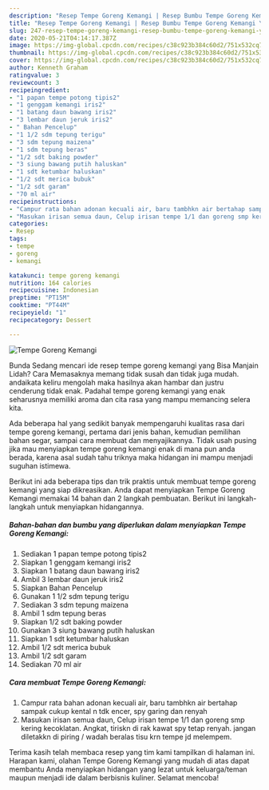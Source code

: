 ```yaml
---
description: "Resep Tempe Goreng Kemangi | Resep Bumbu Tempe Goreng Kemangi Yang Paling Enak"
title: "Resep Tempe Goreng Kemangi | Resep Bumbu Tempe Goreng Kemangi Yang Paling Enak"
slug: 247-resep-tempe-goreng-kemangi-resep-bumbu-tempe-goreng-kemangi-yang-paling-enak
date: 2020-05-21T04:14:17.387Z
image: https://img-global.cpcdn.com/recipes/c38c923b384c60d2/751x532cq70/tempe-goreng-kemangi-foto-resep-utama.jpg
thumbnail: https://img-global.cpcdn.com/recipes/c38c923b384c60d2/751x532cq70/tempe-goreng-kemangi-foto-resep-utama.jpg
cover: https://img-global.cpcdn.com/recipes/c38c923b384c60d2/751x532cq70/tempe-goreng-kemangi-foto-resep-utama.jpg
author: Kenneth Graham
ratingvalue: 3
reviewcount: 3
recipeingredient:
- "1 papan tempe potong tipis2"
- "1 genggam kemangi iris2"
- "1 batang daun bawang iris2"
- "3 lembar daun jeruk iris2"
- " Bahan Pencelup"
- "1 1/2 sdm tepung terigu"
- "3 sdm tepung maizena"
- "1 sdm tepung beras"
- "1/2 sdt baking powder"
- "3 siung bawang putih haluskan"
- "1 sdt ketumbar haluskan"
- "1/2 sdt merica bubuk"
- "1/2 sdt garam"
- "70 ml air"
recipeinstructions:
- "Campur rata bahan adonan kecuali air, baru tambhkn air bertahap sampak cukup kental n tdk encer, spy garing dan renyah"
- "Masukan irisan semua daun, Celup irisan tempe 1/1 dan goreng smp kering kecoklatan. Angkat, tiriskn di rak kawat spy tetap renyah. jangan diletakkn di piring / wadah beralas tisu krn tempe jd melempem."
categories:
- Resep
tags:
- tempe
- goreng
- kemangi

katakunci: tempe goreng kemangi 
nutrition: 164 calories
recipecuisine: Indonesian
preptime: "PT15M"
cooktime: "PT44M"
recipeyield: "1"
recipecategory: Dessert

---
```



![Tempe Goreng Kemangi](https://img-global.cpcdn.com/recipes/c38c923b384c60d2/751x532cq70/tempe-goreng-kemangi-foto-resep-utama.jpg)

Bunda Sedang mencari ide resep tempe goreng kemangi yang Bisa Manjain Lidah? Cara Memasaknya memang tidak susah dan tidak juga mudah. andaikata keliru mengolah maka hasilnya akan hambar dan justru cenderung tidak enak. Padahal tempe goreng kemangi yang enak seharusnya memiliki aroma dan cita rasa yang mampu memancing selera kita.

Ada beberapa hal yang sedikit banyak mempengaruhi kualitas rasa dari tempe goreng kemangi, pertama dari jenis bahan, kemudian pemilihan bahan segar, sampai cara membuat dan menyajikannya. Tidak usah pusing jika mau menyiapkan tempe goreng kemangi enak di mana pun anda berada, karena asal sudah tahu triknya maka hidangan ini mampu menjadi suguhan istimewa.




Berikut ini ada beberapa tips dan trik praktis untuk membuat tempe goreng kemangi yang siap dikreasikan. Anda dapat menyiapkan Tempe Goreng Kemangi memakai 14 bahan dan 2 langkah pembuatan. Berikut ini langkah-langkah untuk menyiapkan hidangannya.

<!--inarticleads1-->

##### Bahan-bahan dan bumbu yang diperlukan dalam menyiapkan Tempe Goreng Kemangi:

1. Sediakan 1 papan tempe potong tipis2
1. Siapkan 1 genggam kemangi iris2
1. Siapkan 1 batang daun bawang iris2
1. Ambil 3 lembar daun jeruk iris2
1. Siapkan  Bahan Pencelup
1. Gunakan 1 1/2 sdm tepung terigu
1. Sediakan 3 sdm tepung maizena
1. Ambil 1 sdm tepung beras
1. Siapkan 1/2 sdt baking powder
1. Gunakan 3 siung bawang putih haluskan
1. Siapkan 1 sdt ketumbar haluskan
1. Ambil 1/2 sdt merica bubuk
1. Ambil 1/2 sdt garam
1. Sediakan 70 ml air




<!--inarticleads2-->

##### Cara membuat Tempe Goreng Kemangi:

1. Campur rata bahan adonan kecuali air, baru tambhkn air bertahap sampak cukup kental n tdk encer, spy garing dan renyah
1. Masukan irisan semua daun, Celup irisan tempe 1/1 dan goreng smp kering kecoklatan. Angkat, tiriskn di rak kawat spy tetap renyah. jangan diletakkn di piring / wadah beralas tisu krn tempe jd melempem.




Terima kasih telah membaca resep yang tim kami tampilkan di halaman ini. Harapan kami, olahan Tempe Goreng Kemangi yang mudah di atas dapat membantu Anda menyiapkan hidangan yang lezat untuk keluarga/teman maupun menjadi ide dalam berbisnis kuliner. Selamat mencoba!
